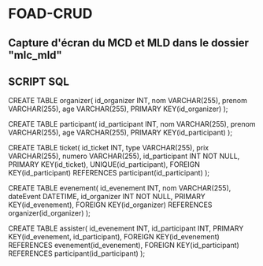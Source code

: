 # FOAD-CRUD

## Capture d'écran du MCD et MLD dans le dossier "mlc_mld"

## SCRIPT SQL

CREATE TABLE organizer(
   id_organizer INT,
   nom VARCHAR(255),
   prenom VARCHAR(255),
   age VARCHAR(255),
   PRIMARY KEY(id_organizer)
);

CREATE TABLE participant(
   id_participant INT,
   nom VARCHAR(255),
   prenom VARCHAR(255),
   age VARCHAR(255),
   PRIMARY KEY(id_participant)
);

CREATE TABLE ticket(
   id_ticket INT,
   type VARCHAR(255),
   prix VARCHAR(255),
   numero VARCHAR(255),
   id_participant INT NOT NULL,
   PRIMARY KEY(id_ticket),
   UNIQUE(id_participant),
   FOREIGN KEY(id_participant) REFERENCES participant(id_participant)
);

CREATE TABLE evenement(
   id_evenement INT,
   nom VARCHAR(255),
   dateEvent DATETIME,
   id_organizer INT NOT NULL,
   PRIMARY KEY(id_evenement),
   FOREIGN KEY(id_organizer) REFERENCES organizer(id_organizer)
);

CREATE TABLE assister(
   id_evenement INT,
   id_participant INT,
   PRIMARY KEY(id_evenement, id_participant),
   FOREIGN KEY(id_evenement) REFERENCES evenement(id_evenement),
   FOREIGN KEY(id_participant) REFERENCES participant(id_participant)
);

